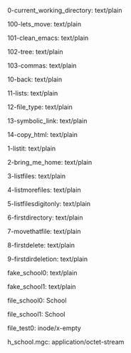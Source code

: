0-current_working_directory: text/plain

100-lets_move:               text/plain

101-clean_emacs:             text/plain

102-tree:                    text/plain

103-commas:                  text/plain

10-back:                     text/plain

11-lists:                    text/plain

12-file_type:                text/plain

13-symbolic_link:            text/plain

14-copy_html:                text/plain

1-listit:                    text/plain

2-bring_me_home:             text/plain

3-listfiles:                 text/plain

4-listmorefiles:             text/plain

5-listfilesdigitonly:        text/plain

6-firstdirectory:            text/plain

7-movethatfile:              text/plain

8-firstdelete:               text/plain

9-firstdirdeletion:          text/plain

fake_school0:                text/plain

fake_school1:                text/plain

file_school0:                School

file_school1:                School

file_test0:                  inode/x-empty

h_school.mgc:                application/octet-stream

